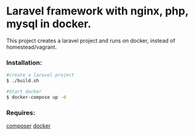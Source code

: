 # Laravel framework with nginx, php, mysql in docker.

This project creates a laravel project and runs on docker, instead of homestead/vagrant.

### Installation:

``` bash
#create a laravel project
$ ./build.sh

#Start docker
$ docker-compose up -d
```

### Requires:
[composer](https://getcomposer.org/download/)
[docker](https://docs.docker.com/engine/installation/)
